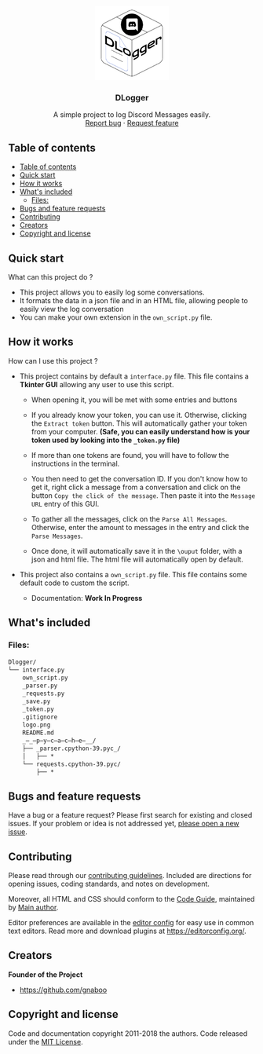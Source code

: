 <p align="center">
  <a href="https://github.com/gnaboo/DLogger">
    <!--<img src="https://github.com/gnaboo/DLogger/raw/main/logo.png" alt="Logo" width=72 height=72>-->
    <img src="logo.png" alt="Logo" width=150 height=150>
  </a>

  <h3 align="center">DLogger</h3>

  <p align="center">
    A simple project to log Discord Messages easily.
    <br>
    <a href="https://github.com/gnaboo/DLogger/issues/new?template=bug.md">Report bug</a>
    ·
    <a href="https://github.com/gnaboo/DLogger/issues/new?template=feature.md&labels=feature">Request feature</a>
  </p>
</p>


## Table of contents

- [Table of contents](#table-of-contents)
- [Quick start](#quick-start)
- [How it works](#how-it-works)
- [What's included](#whats-included)
  - [Files:](#files)
- [Bugs and feature requests](#bugs-and-feature-requests)
- [Contributing](#contributing)
- [Creators](#creators)
- [Copyright and license](#copyright-and-license)


## Quick start

What can this project do ?

- This project allows you to easily log some conversations. 
- It formats the data in a json file and in an HTML file, allowing people to easily view the log conversation
- You can make your own extension in the ``own_script.py`` file.

## How it works

How can I use this project ?

- This project contains by default a ``interface.py`` file. This file contains a **Tkinter GUI** allowing any user to use this script.

    - When opening it, you will be met with some entries and buttons
    - If you already know your token, you can use it. Otherwise, clicking the ``Extract token`` button. This will automatically gather your token from your computer. **(Safe, you can easily understand how is your token used by looking into the ``_token.py`` file)**
  
    - If more than one tokens are found, you will have to follow the instructions in the terminal.
    - You then need to get the conversation ID. If you don't know how to get it, right click a message from a conversation and click on the button ``Copy the click of the message``. Then paste it into the ``Message URL`` entry of this GUI.
    - To gather all the messages, click on the ``Parse All Messages``. Otherwise, enter the amount to messages in the entry and click the ``Parse Messages``.
    - Once done, it will automatically save it in the ``\ouput`` folder, with a json and html file. The html file will automatically open by default.

- This project also contains a ``own_script.py`` file. This file contains some default code to custom the script.

    - Documentation: **Work In Progress**

## What's included

### Files:

```text
Dlogger/
└── interface.py
    own_script.py
    _parser.py
    _requests.py
    _save.py
    _token.py
    .gitignore
    logo.png
    README.md
    _̶_̶p̶y̶c̶a̶c̶h̶e̶__/
    ├── _parser.cpython-39.pyc_/
    │   ├── *
    └── requests.cpython-39.pyc/
        ├── *
```

## Bugs and feature requests

Have a bug or a feature request? Please first search for existing and closed issues. If your problem or idea is not addressed yet, [please open a new issue](https://github.com/gnaboo/DLogger/issues/new).

## Contributing

Please read through our [contributing guidelines](https://reponame/blob/master/CONTRIBUTING.md). Included are directions for opening issues, coding standards, and notes on development.

Moreover, all HTML and CSS should conform to the [Code Guide](https://github.com/mdo/code-guide), maintained by [Main author](https://github.com/usernamemainauthor).

Editor preferences are available in the [editor config](https://reponame/blob/master/.editorconfig) for easy use in common text editors. Read more and download plugins at <https://editorconfig.org/>.

## Creators

**Founder of the Project**

- <https://github.com/gnaboo>

## Copyright and license

Code and documentation copyright 2011-2018 the authors. Code released under the [MIT License](https://reponame/blob/master/LICENSE).